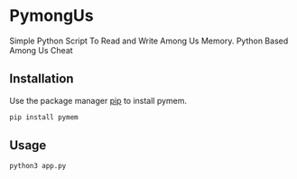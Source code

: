 # PymongUs

Simple Python Script To Read and Write Among Us Memory. Python Based Among Us Cheat

## Installation

Use the package manager [pip](https://pip.pypa.io/en/stable/) to install pymem.

```bash
pip install pymem
```

## Usage

```python
python3 app.py
```

